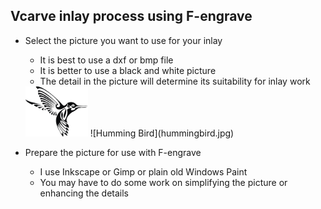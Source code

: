 
## Vcarve inlay process using F-engrave ##

- Select the picture you want to use for your inlay
    - It is best to use a dxf or bmp file
    - It is better to use a black and white picture
    - The detail in the picture will determine its suitability for inlay work
    <img src="hummingbird.jpg" alt="Humming Bird" width="100" height="80">
    ![Humming Bird](hummingbird.jpg)
 
- Prepare the picture for use with F-engrave
    - I use Inkscape or Gimp or plain old Windows Paint
    - You may have to do some work on simplifying the picture or enhancing the details
